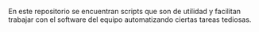 En este repositorio se encuentran scripts que son de utilidad y facilitan trabajar con el software del equipo automatizando ciertas tareas tediosas.
